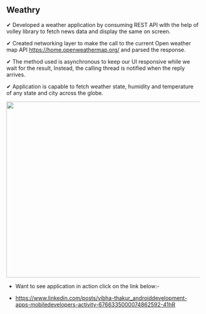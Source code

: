 ## Weathry

✔ Developed a weather application by consuming REST API with the help of volley library to fetch news data and display the same on screen.

✔ Created networking layer to make the call to the current Open weather map API https://home.openweathermap.org/ and parsed the response.

✔ The method used is asynchronous to keep our UI responsive while we wait for the result, Instead, the calling thread is notified when the reply arrives.

✔ Application is capable to fetch weather state, humidity and temperature of any state and city across the globe.

<p float="left">
<img src="https://user-images.githubusercontent.com/72120614/117537311-dd7f1780-afb4-11eb-8e39-a07e3aa6f7ac.png" width="1000" height="460" />


- Want to see application in action click on the link below:-

- https://www.linkedin.com/posts/vibha-thakur_androiddevelopment-apps-mobiledevelopers-activity-6766335000074862592-41hR

